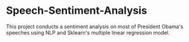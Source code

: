# Speech-Sentiment-Analysis
This project conducts a sentiment analysis on most of President Obama's speeches using NLP and Sklearn's multiple linear regression model.
